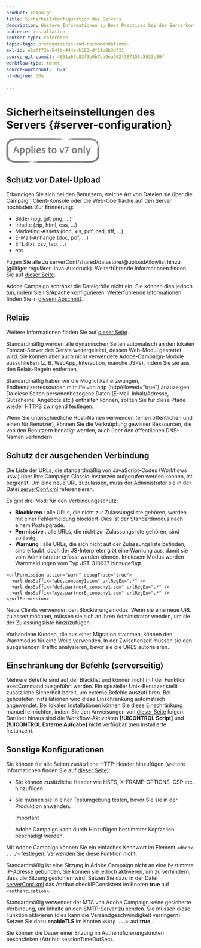 ```yaml
---
product: campaign
title: Sicherheitskonfiguration des Servers
description: Weitere Informationen zu Best Practices bei der Serverkonfiguration
audience: installation
content-type: reference
topic-tags: prerequisites-and-recommendations-
exl-id: e1aff73a-54fb-444e-b183-df11c9b3df31
source-git-commit: 4661a65c83f3b9b7da9ea902f387155c5933e59f
workflow-type: tm+mt
source-wordcount: '624'
ht-degree: 35%

---
```


# Sicherheitseinstellungen des Servers {#server-configuration}

![](../../assets/v7-only.svg)

## Schutz vor Datei-Upload

Erkundigen Sie sich bei den Benutzern, welche Art von Dateien sie über die Campaign Client-Konsole oder die Web-Oberfläche auf den Server hochladen. Zur Erinnerung:

* Bilder (jpg, gif, png, ...)
* Inhalte (zip, html, css, ...)
* Marketing-Assets (doc, xls, pdf, psd, tiff, ...)
* E-Mail-Anhänge (doc, pdf, ...)
* ETL (txt, csv, tab, ...)
* etc.

Fügen Sie alle zu serverConf/shared/datastore/@uploadAllowlist hinzu (gültiger regulärer Java-Ausdruck). Weiterführende Informationen finden Sie auf [dieser Seite](../../installation/using/file-res-management.md).

Adobe Campaign schränkt die Dateigröße nicht ein. Sie können dies jedoch tun, indem Sie IIS/Apache konfigurieren. Weiterführende Informationen finden Sie in [diesem Abschnitt](../../installation/using/web-server-configuration.md).

## Relais

Weitere Informationen finden Sie auf [dieser Seite](../../installation/using/configuring-campaign-server.md#dynamic-page-security-and-relays) .

Standardmäßig werden alle dynamischen Seiten automatisch an den lokalen Tomcat-Server des Geräts weitergeleitet, dessen Web-Modul gestartet wird. Sie können aber auch nicht verwendete Adobe-Campaign-Module ausschließen (z. B. WebApp, Interaction, manche JSPs), indem Sie sie aus den Relais-Regeln entfernen.

Standardmäßig haben wir die Möglichkeit erzwungen, Endbenutzerressourcen mithilfe von http (httpAllowed=&quot;true&quot;) anzuzeigen. Da diese Seiten personenbezogene Daten (E-Mail-Inhalt/Adresse, Gutscheine, Angebote etc.) enthalten können, sollten Sie für diese Pfade wieder HTTPS zwingend festlegen.

Wenn Sie unterschiedliche Host-Namen verwenden (einen öffentlichen und einen für Benutzer), können Sie die Verknüpfung gewisser Ressourcen, die von den Benutzern benötigt werden, auch über den öffentlichen DNS-Namen verhindern.

## Schutz der ausgehenden Verbindung

Die Liste der URLs, die standardmäßig von JavaScript-Codes (Workflows usw.) über Ihre Campaign Classic-Instanzen aufgerufen werden können, ist begrenzt. Um eine neue URL zuzulassen, muss der Administrator sie in der Datei [serverConf.xml](../../installation/using/the-server-configuration-file.md) referenzieren.

Es gibt drei Modi für den Verbindungsschutz:

* **Blockieren** : alle URLs, die nicht zur Zulassungsliste gehören, werden mit einer Fehlermeldung blockiert. Dies ist der Standardmodus nach einem Postupgrade.
* **Permissive** : alle URLs, die nicht zur Zulassungsliste gehören, sind zulässig.
* **Warnung** : alle URLs, die sich nicht auf der Zulassungsliste befinden, sind erlaubt, doch der JS-Interpreter gibt eine Warnung aus, damit sie vom Administrator erfasst werden können. In diesem Modus werden Warnmeldungen vom Typ JST-310027 hinzugefügt.

```
<urlPermission action="warn" debugTrace="true">
  <url dnsSuffix="abc.company1.com" urlRegEx=".*" />
  <url dnsSuffix="def.partnerA_company1.com" urlRegEx=".*" />
  <url dnsSuffix="xyz.partnerB_company1.com" urlRegEx=".*" />
</urlPermission>
```

Neue Clients verwenden den Blockierungsmodus. Wenn sie eine neue URL zulassen möchten, müssen sie sich an ihren Administrator wenden, um sie der Zulassungsliste hinzuzufügen.

Vorhandene Kunden, die aus einer Migration stammen, können den Warnmodus für eine Weile verwenden. In der Zwischenzeit müssen sie den ausgehenden Traffic analysieren, bevor sie die URLS autorisieren.

## Einschränkung der Befehle (serverseitig)

Mehrere Befehle sind auf der Blacklist und können nicht mit der Funktion execCommand ausgeführt werden. Ein spezieller Unix-Benutzer stellt zusätzliche Sicherheit bereit, um externe Befehle auszuführen. Bei gehosteten Installationen wird diese Einschränkung automatisch angewendet. Bei lokalen Installationen können Sie diese Einschränkung manuell einrichten, indem Sie den Anweisungen von [dieser Seite](../../installation/using/configuring-campaign-server.md#restricting-authorized-external-commands) folgen. Darüber hinaus sind die Workflow-Aktivitäten **[!UICONTROL Script]** und **[!UICONTROL Externe Aufgabe]** nicht verfügbar (neu installierte Instanzen).

## Sonstige Konfigurationen

Sie können für alle Seiten zusätzliche HTTP-Header hinzufügen (weitere Informationen finden Sie auf [dieser Seite](../../installation/using/configuring-campaign-server.md#restricting-authorized-external-commands)):

* Sie können zusätzliche Header wie HSTS, X-FRAME-OPTIONS, CSP etc. hinzufügen.
* Sie müssen sie in einer Testumgebung testen, bevor Sie sie in der Produktion anwenden.

   >[!IMPORTANT]
   >
   >Adobe Campaign kann durch Hinzufügen bestimmter Kopfzeilen beschädigt werden.

Mit Adobe Campaign können Sie ein einfaches Kennwort im Element `<dbcnx .../>` festlegen. Verwenden Sie diese Funktion nicht.

Standardmäßig ist eine Sitzung in Adobe Campaign nicht an eine bestimmte IP-Adresse gebunden, Sie können sie jedoch aktivieren, um zu verhindern, dass die Sitzung gestohlen wird. Setzen Sie dazu in der Datei [serverConf.xml](../../installation/using/the-server-configuration-file.md) das Attribut checkIPConsistent im Knoten **true** auf `<authentication>`.

Standardmäßig verwendet der MTA von Adobe Campaign keine gesicherte Verbindung, um Inhalte an den SMTP-Server zu senden. Sie müssen diese Funktion aktivieren (dies kann die Versandgeschwindigkeit verringern). Setzen Sie dazu **enableTLS** im Knoten `<smtp ...>` auf **true** .

Sie können die Dauer einer Sitzung im Authentifizierungsknoten beschränken (Attribut sessionTimeOutSec).
